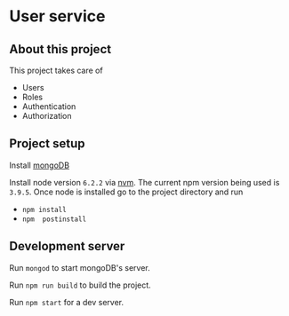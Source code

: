# User service

## About this project
This project takes care of

- Users
- Roles
- Authentication
- Authorization


## Project setup

Install [mongoDB](https://docs.mongodb.com/manual/tutorial/install-mongodb-on-os-x/)

Install node version `6.2.2` via [nvm](https://github.com/creationix/nvm). The current npm version being used is `3.9.5`. Once node is installed go to the project directory and run
 - `npm install`
 - `npm  postinstall`


## Development server

Run `mongod` to start mongoDB's server.

Run `npm run build` to build the project.

Run `npm start` for a dev server.
